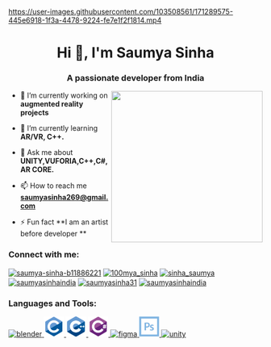 

https://user-images.githubusercontent.com/103508561/171289575-445e6918-1f3a-4478-9224-fe7e1f2f1814.mp4

<h1 align="center">Hi 👋, I'm Saumya Sinha</h1>
<h3 align="center">A passionate developer from India</h3>
<img align= "right" src ="https://media.giphy.com/media/CuuSHzuc0O166MRfjt/giphy.gif" width ="300" height="300">

- 🔭 I’m currently working on **augmented reality projects**

- 🌱 I’m currently learning **AR/VR, C++.**

- 💬 Ask me about **UNITY,VUFORIA,C++,C#,AR CORE.**

- 📫 How to reach me **saumyasinha269@gmail.com**

- ⚡ Fun fact **I am an artist before developer **

<h3 align="left">Connect with me:</h3>
<p align="left">
<a href="https://linkedin.com/in/saumya-sinha-b11886221" target="blank"><img align="center" src="https://raw.githubusercontent.com/rahuldkjain/github-profile-readme-generator/master/src/images/icons/Social/linked-in-alt.svg" alt="saumya-sinha-b11886221" height="30" width="40" /></a>
<a href="https://instagram.com/100mya_sinha" target="blank"><img align="center" src="https://raw.githubusercontent.com/rahuldkjain/github-profile-readme-generator/master/src/images/icons/Social/instagram.svg" alt="100mya_sinha" height="30" width="40" /></a>
<a href="https://www.codechef.com/users/sinha_saumya" target="blank"><img align="center" src="https://cdn.jsdelivr.net/npm/simple-icons@3.1.0/icons/codechef.svg" alt="sinha_saumya" height="30" width="40" /></a>
<a href="https://www.hackerrank.com/saumyasinhaindia" target="blank"><img align="center" src="https://raw.githubusercontent.com/rahuldkjain/github-profile-readme-generator/master/src/images/icons/Social/hackerrank.svg" alt="saumyasinhaindia" height="30" width="40" /></a>
<a href="https://codeforces.com/profile/saumyasinha31" target="blank"><img align="center" src="https://raw.githubusercontent.com/rahuldkjain/github-profile-readme-generator/master/src/images/icons/Social/codeforces.svg" alt="saumyasinha31" height="30" width="40" /></a>
<a href="https://auth.geeksforgeeks.org/user/saumyasinhaindia" target="blank"><img align="center" src="https://raw.githubusercontent.com/rahuldkjain/github-profile-readme-generator/master/src/images/icons/Social/geeks-for-geeks.svg" alt="saumyasinhaindia" height="30" width="40" /></a>
</p>

<h3 align="left">Languages and Tools:</h3>
<p align="left"> <a href="https://www.blender.org/" target="_blank" rel="noreferrer"> <img src="https://download.blender.org/branding/community/blender_community_badge_white.svg" alt="blender" width="40" height="40"/> </a> <a href="https://www.cprogramming.com/" target="_blank" rel="noreferrer"> <img src="https://raw.githubusercontent.com/devicons/devicon/master/icons/c/c-original.svg" alt="c" width="40" height="40"/> </a> <a href="https://www.w3schools.com/cpp/" target="_blank" rel="noreferrer"> <img src="https://raw.githubusercontent.com/devicons/devicon/master/icons/cplusplus/cplusplus-original.svg" alt="cplusplus" width="40" height="40"/> </a> <a href="https://www.w3schools.com/cs/" target="_blank" rel="noreferrer"> <img src="https://raw.githubusercontent.com/devicons/devicon/master/icons/csharp/csharp-original.svg" alt="csharp" width="40" height="40"/> </a> <a href="https://www.figma.com/" target="_blank" rel="noreferrer"> <img src="https://www.vectorlogo.zone/logos/figma/figma-icon.svg" alt="figma" width="40" height="40"/> </a> <a href="https://www.photoshop.com/en" target="_blank" rel="noreferrer"> <img src="https://raw.githubusercontent.com/devicons/devicon/master/icons/photoshop/photoshop-line.svg" alt="photoshop" width="40" height="40"/> </a> <a href="https://unity.com/" target="_blank" rel="noreferrer"> <img src="https://www.vectorlogo.zone/logos/unity3d/unity3d-icon.svg" alt="unity" width="40" height="40"/> </a> </p>
